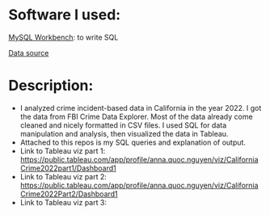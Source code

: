 # Software I used:
[MySQL Workbench](https://dev.mysql.com/downloads/workbench/): to write SQL 


[Data source](https://cde.ucr.cjis.gov/LATEST/webapp/#)

# Description: 

- I analyzed crime incident-based data in California in the year 2022. I got the data from FBI Crime Data Explorer. Most of the data already come cleaned and nicely formatted in CSV files. I used SQL for data manipulation and analysis, then visualized the data in Tableau.
- Attached to this repos is my SQL queries and explanation of output.
- Link to Tableau viz part 1: https://public.tableau.com/app/profile/anna.quoc.nguyen/viz/CaliforniaCrime2022part1/Dashboard1
- Link to Tableau viz part 2: https://public.tableau.com/app/profile/anna.quoc.nguyen/viz/CaliforniaCrime2022Part2/Dashboard1
- Link to Tableau viz part 3:
